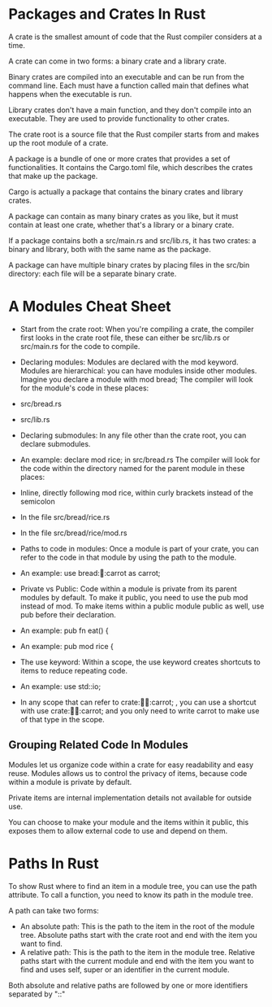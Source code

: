# Packages and Crates In Rust

A crate is the smallest amount of code that the Rust compiler considers at a time.

A crate can come in two forms: a binary crate and a library crate.

Binary crates are compiled into an executable and can be run from the command line. Each must have a function called main that defines what happens when the executable is run.

Library crates don't have a main function, and they don't compile into an executable. They are used to provide functionality to other crates.

The crate root is a source file that the Rust compiler starts from and makes up the root module of a crate.

A package is a bundle of one or more crates that provides a set of functionalities. It contains the Cargo.toml file, which describes the crates that make up the package.

Cargo is actually a package that contains the binary crates and library crates.

A package can contain as many binary crates as you like, but it must contain at least one crate, whether that's a library or a binary crate.

If a package contains both a src/main.rs and src/lib.rs, it has two crates: a binary and library, both with the same name as the package.

A package can have multiple binary crates by placing files in the src/bin directory: each file will be a separate binary crate.


# A Modules Cheat Sheet
- Start from the crate root: When you're compiling a crate, the compiler first looks in the crate root file, these can either be src/lib.rs or src/main.rs for the code to compile.

- Declaring modules: Modules are declared with the mod keyword. Modules are hierarchical: you can have modules inside other modules.
Imagine you declare a module with mod bread; The compiler will look for the module's code in these places:
- src/bread.rs
- src/lib.rs

- Declaring submodules: In any file other than the crate root, you can declare submodules.
- An example: declare mod rice; in src/bread.rs The compiler will look for the code within the directory named for the parent module in these places:
- Inline, directly following mod rice, within curly brackets instead of the semicolon
- In the file src/bread/rice.rs
- In the file src/bread/rice/mod.rs

- Paths to code in modules: Once a module is part of your crate, you can refer to the code in that module by using the path to the module.
- An example: use bread::rice::carrot as carrot;

- Private vs Public: Code within a module is private from its parent modules by default. To make it public, you need to use the pub mod instead of mod. To make items within a public module public as well, use pub before their declaration.
- An example: pub fn eat() {
- An example: pub mod rice {

- The use keyword: Within a scope, the use keyword creates shortcuts to items to reduce repeating code.
- An example: use std::io;
- In any scope that can refer to crate::bread::rice::carrot; , you can use a shortcut with use crate::bread::rice::carrot; and you only need to write carrot to make use of that type in the scope.


## Grouping Related Code In Modules
Modules let us organize code within a crate for easy readability and easy reuse. Modules allows us to control the privacy of items, because code within a module is private by default.

Private items are internal implementation details not available for outside use.

You can choose to make your module and the items within it public, this exposes them to allow external code to use and depend on them.

# Paths In Rust
To show Rust where to find an item in a module tree, you can use the path attribute. To call a function, you need to know its path in the module tree.

A path can take two forms:
- An absolute path: This is the path to the item in the root of the module tree. Absolute paths start with the crate root and end with the item you want to find.
- A relative path: This is the path to the item in the module tree. Relative paths start with the current module and end with the item you want to find and uses self, super or an identifier in the current module.

Both absolute and relative paths are followed by one or more identifiers separated by "::"
